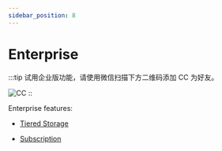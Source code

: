 ```yaml
---
sidebar_position: 8
---
```


# Enterprise

:::tip
试用企业版功能，请使用微信扫描下方二维码添加 CC 为好友。

![CC](https://dl.cnosdb.com/contact/u.jpg)
::

Enterprise features:

- [Tiered Storage](../manage/tiered_storage.md)

- [Subscription](../manage/subscriptions.md)
